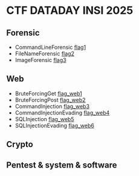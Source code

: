 # CTF DATADAY INSI 2025
## Forensic
* CommandLineForensic [flag1](https://github.com/SitrakaResearchAndPOC/CTF_INSI_2025/blob/main/flag1.md)
* FileNameForensic [flag2](https://github.com/SitrakaResearchAndPOC/CTF_INSI_2025/blob/main/flag2.md)
* ImageForensic [flag3](https://github.com/SitrakaResearchAndPOC/CTF_INSI_2025/blob/main/flag3.md) 

## Web
* BruteForcingGet [flag_web1]()
* BruteForcingPost [flag_web2]()
* CommandInjection [flag_web3]()
* CommandInjectionEvading [flag_web4]()
* SQLInjection [flag_web5]()
* SQLInjectionEvading [flag_web6]()

## Crypto


## Pentest & system & software
